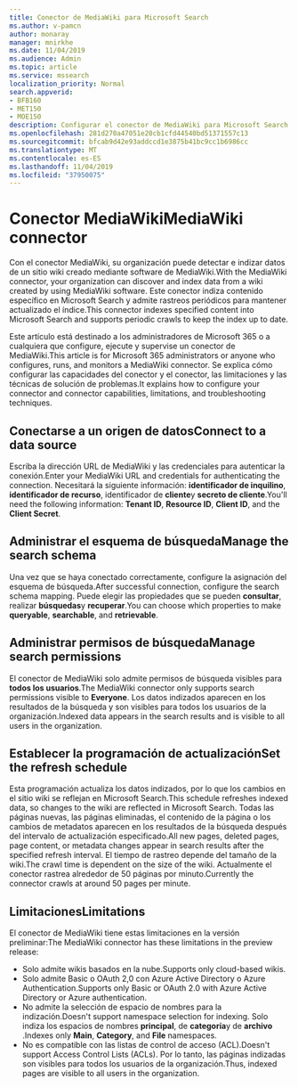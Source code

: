 ```yaml
---
title: Conector de MediaWiki para Microsoft Search
ms.author: v-pamcn
author: monaray
manager: mnirkhe
ms.date: 11/04/2019
ms.audience: Admin
ms.topic: article
ms.service: mssearch
localization_priority: Normal
search.appverid:
- BFB160
- MET150
- MOE150
description: Configurar el conector de MediaWiki para Microsoft Search
ms.openlocfilehash: 281d270a47051e20cb1cfd44540bd51371557c13
ms.sourcegitcommit: bfcab9d42e93addccd1e3875b41bc9cc1b6986cc
ms.translationtype: MT
ms.contentlocale: es-ES
ms.lasthandoff: 11/04/2019
ms.locfileid: "37950075"
---
```

# <a name="mediawiki-connector"></a><span data-ttu-id="2476d-103">Conector MediaWiki</span><span class="sxs-lookup"><span data-stu-id="2476d-103">MediaWiki connector</span></span>

<span data-ttu-id="2476d-104">Con el conector MediaWiki, su organización puede detectar e indizar datos de un sitio wiki creado mediante software de MediaWiki.</span><span class="sxs-lookup"><span data-stu-id="2476d-104">With the MediaWiki connector, your organization can discover and index data from a wiki created by using MediaWiki software.</span></span> <span data-ttu-id="2476d-105">Este conector indiza contenido específico en Microsoft Search y admite rastreos periódicos para mantener actualizado el índice.</span><span class="sxs-lookup"><span data-stu-id="2476d-105">This connector indexes specified content into Microsoft Search and supports periodic crawls to keep the index up to date.</span></span>

<span data-ttu-id="2476d-106">Este artículo está destinado a los administradores de Microsoft 365 o a cualquiera que configure, ejecute y supervise un conector de MediaWiki.</span><span class="sxs-lookup"><span data-stu-id="2476d-106">This article is for Microsoft 365 administrators or anyone who configures, runs, and monitors a MediaWiki connector.</span></span> <span data-ttu-id="2476d-107">Se explica cómo configurar las capacidades del conector y el conector, las limitaciones y las técnicas de solución de problemas.</span><span class="sxs-lookup"><span data-stu-id="2476d-107">It explains how to configure your connector and connector capabilities, limitations, and troubleshooting techniques.</span></span>

## <a name="connect-to-a-data-source"></a><span data-ttu-id="2476d-108">Conectarse a un origen de datos</span><span class="sxs-lookup"><span data-stu-id="2476d-108">Connect to a data source</span></span>
<span data-ttu-id="2476d-109">Escriba la dirección URL de MediaWiki y las credenciales para autenticar la conexión.</span><span class="sxs-lookup"><span data-stu-id="2476d-109">Enter your MediaWiki URL and credentials for authenticating the connection.</span></span> <span data-ttu-id="2476d-110">Necesitará la siguiente información: **identificador de inquilino**, **identificador de recurso**, identificador de **cliente**y **secreto de cliente**.</span><span class="sxs-lookup"><span data-stu-id="2476d-110">You'll need the following information: **Tenant ID**, **Resource ID**, **Client ID**, and the **Client Secret**.</span></span>

## <a name="manage-the-search-schema"></a><span data-ttu-id="2476d-111">Administrar el esquema de búsqueda</span><span class="sxs-lookup"><span data-stu-id="2476d-111">Manage the search schema</span></span>
<span data-ttu-id="2476d-112">Una vez que se haya conectado correctamente, configure la asignación del esquema de búsqueda.</span><span class="sxs-lookup"><span data-stu-id="2476d-112">After successful connection, configure the search schema mapping.</span></span> <span data-ttu-id="2476d-113">Puede elegir las propiedades que se pueden **consultar**, realizar **búsquedas**y **recuperar**.</span><span class="sxs-lookup"><span data-stu-id="2476d-113">You can choose which properties to make **queryable**, **searchable**, and **retrievable**.</span></span>

## <a name="manage-search-permissions"></a><span data-ttu-id="2476d-114">Administrar permisos de búsqueda</span><span class="sxs-lookup"><span data-stu-id="2476d-114">Manage search permissions</span></span>
<span data-ttu-id="2476d-115">El conector de MediaWiki solo admite permisos de búsqueda visibles para **todos los usuarios**.</span><span class="sxs-lookup"><span data-stu-id="2476d-115">The MediaWiki connector only supports search permissions visible to **Everyone**.</span></span> <span data-ttu-id="2476d-116">Los datos indizados aparecen en los resultados de la búsqueda y son visibles para todos los usuarios de la organización.</span><span class="sxs-lookup"><span data-stu-id="2476d-116">Indexed data appears in the search results and is visible to all users in the organization.</span></span>

## <a name="set-the-refresh-schedule"></a><span data-ttu-id="2476d-117">Establecer la programación de actualización</span><span class="sxs-lookup"><span data-stu-id="2476d-117">Set the refresh schedule</span></span> 
<span data-ttu-id="2476d-118">Esta programación actualiza los datos indizados, por lo que los cambios en el sitio wiki se reflejan en Microsoft Search.</span><span class="sxs-lookup"><span data-stu-id="2476d-118">This schedule refreshes indexed data, so changes to the wiki are reflected in Microsoft Search.</span></span> <span data-ttu-id="2476d-119">Todas las páginas nuevas, las páginas eliminadas, el contenido de la página o los cambios de metadatos aparecen en los resultados de la búsqueda después del intervalo de actualización especificado.</span><span class="sxs-lookup"><span data-stu-id="2476d-119">All new pages, deleted pages, page content, or metadata changes appear in search results after the specified refresh interval.</span></span> <span data-ttu-id="2476d-120">El tiempo de rastreo depende del tamaño de la wiki.</span><span class="sxs-lookup"><span data-stu-id="2476d-120">The crawl time is dependent on the size of the wiki.</span></span> <span data-ttu-id="2476d-121">Actualmente el conector rastrea alrededor de 50 páginas por minuto.</span><span class="sxs-lookup"><span data-stu-id="2476d-121">Currently the connector crawls at around 50 pages per minute.</span></span>

## <a name="limitations"></a><span data-ttu-id="2476d-122">Limitaciones</span><span class="sxs-lookup"><span data-stu-id="2476d-122">Limitations</span></span> 
<span data-ttu-id="2476d-123">El conector de MediaWiki tiene estas limitaciones en la versión preliminar:</span><span class="sxs-lookup"><span data-stu-id="2476d-123">The MediaWiki connector has these limitations in the preview release:</span></span>
* <span data-ttu-id="2476d-124">Solo admite wikis basados en la nube.</span><span class="sxs-lookup"><span data-stu-id="2476d-124">Supports only cloud-based wikis.</span></span>
* <span data-ttu-id="2476d-125">Solo admite Basic o OAuth 2,0 con Azure Active Directory o Azure Authentication.</span><span class="sxs-lookup"><span data-stu-id="2476d-125">Supports only Basic or OAuth 2.0 with Azure Active Directory or Azure authentication.</span></span>
* <span data-ttu-id="2476d-126">No admite la selección de espacio de nombres para la indización.</span><span class="sxs-lookup"><span data-stu-id="2476d-126">Doesn't support namespace selection for indexing.</span></span> <span data-ttu-id="2476d-127">Solo indiza los espacios de nombres **principal**, de **categoría**y de **archivo** .</span><span class="sxs-lookup"><span data-stu-id="2476d-127">Indexes only **Main**, **Category**, and **File** namespaces.</span></span>
* <span data-ttu-id="2476d-128">No es compatible con las listas de control de acceso (ACL).</span><span class="sxs-lookup"><span data-stu-id="2476d-128">Doesn't support Access Control Lists (ACLs).</span></span> <span data-ttu-id="2476d-129">Por lo tanto, las páginas indizadas son visibles para todos los usuarios de la organización.</span><span class="sxs-lookup"><span data-stu-id="2476d-129">Thus, indexed pages are visible to all users in the organization.</span></span>
